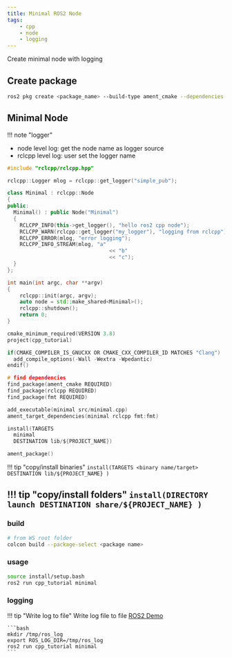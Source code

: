 ```yaml
---
title: Minimal ROS2 Node
tags:
    - cpp
    - node
    - logging
---
```


Create minimal node with logging

## Create package
```bash
ros2 pkg create <package_name> --build-type ament_cmake --dependencies <package_dependencies>

```

## Minimal Node

!!! note "logger"
  - node level log: get the node name as logger source
  - rclcpp level log: user set the logger name
     
```cpp title="minimal.cpp"
#include "rclcpp/rclcpp.hpp"

rclcpp::Logger mlog = rclcpp::get_logger("simple_pub");

class Minimal : rclcpp::Node
{
public:
  Minimal() : public Node("Minimal")
  {
    RCLCPP_INFO(this->get_logger(), "hello ros2 cpp node");
    RCLCPP_WARN(rclcpp::get_logger("my_logger"), "logging from rclcpp");
    RCLCPP_ERROR(mlog, "error logging");
    RCLCPP_INFO_STREAM(mlog, "a"
                                 << "b"
                                 << "c");
  }
};

int main(int argc, char **argv)
{
    rclcpp::init(argc, argv);
    auto node = std::make_shared<Minimal>();
    rclcpp::shutdown();
    return 0;
}
```

```c title="CMakeLists.txt"
cmake_minimum_required(VERSION 3.8)
project(cpp_tutorial)

if(CMAKE_COMPILER_IS_GNUCXX OR CMAKE_CXX_COMPILER_ID MATCHES "Clang")
  add_compile_options(-Wall -Wextra -Wpedantic)
endif()

# find dependencies
find_package(ament_cmake REQUIRED)
find_package(rclcpp REQUIRED)
find_package(fmt REQUIRED)

add_executable(minimal src/minimal.cpp)
ament_target_dependencies(minimal rclcpp fmt:fmt)

install(TARGETS
  minimal
  DESTINATION lib/${PROJECT_NAME})

ament_package()
```

!!! tip "copy/install binaries"
     ```
    install(TARGETS
      <binary name/target>
    DESTINATION lib/${PROJECT_NAME}
    )
     ```


!!! tip "copy/install folders"
     ```
    install(DIRECTORY
      launch
    DESTINATION share/${PROJECT_NAME}
    )
     ```
---

### build

```bash
# from WS root folder
colcon build --package-select <package name>
```
### usage

```bash
source install/setup.bash
ros2 run cpp_tutorial minimal
```

### logging

!!! tip "Write log to file"
    Write log file to file [ROS2 Demo](https://docs.ros.org/en/humble/Tutorials/Demos/Logging-and-logger-configuration.html#logging-directory-configuration)

    ```bash
    mkdir /tmp/ros_log
    export ROS_LOG_DIR=/tmp/ros_log
    ros2 run cpp_tutorial minimal
    ```
     